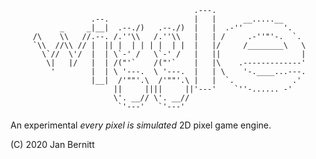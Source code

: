         
                                                                       
                                             .---.                     
                      .--.                   |   |      __.....__      
               _     _|__|  .--./)   .--./)  |   |  .-''         '.    
         /\    \\   //.--. /.''\\   /.''\\   |   | /     .-''"'-.  `.  
         `\\  //\\ // |  || |  | | | |  | |  |   |/     /________\   \ 
           \`//  \'/  |  | \`-' /   \`-' /   |   ||                  | 
            \|   |/   |  | /("'`    /("'`    |   |\    .-------------' 
             '        |  | \ '---.  \ '---.  |   | \    '-.____...---. 
                      |__|  /'""'.\  /'""'.\ |   |  `.             .'  
                           ||     ||||     ||'---'    `''-...... -'    
                           \'. __// \'. __//                           
                            `'---'   `'---'    


An experimental _every pixel is simulated_ 2D pixel game engine.

(C) 2020 Jan Bernitt
